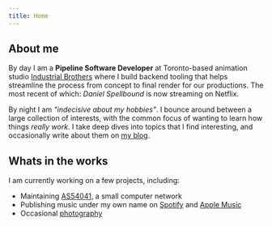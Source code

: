 ```yaml
---
title: Home
---
```


## About me

By day I am a <strong>Pipeline Software Developer</strong> at Toronto-based animation studio
<a target="_blank" href="https://www.industrialbrothers.com">Industrial Brothers</a>
where I build backend tooling that helps streamline the process from concept to final render
for our productions. The most recent of which: *Daniel Spellbound* is now streaming on Netflix.

By night I am *"indecisive about my hobbies"*. I bounce around between a large collection of interests, with the common focus of wanting to learn how things *really work*. I take deep dives into topics that I find interesting, and occasionally write about them on [my blog](/blog).

## Whats in the works

I am currently working on a few projects, including:

- Maintaining [AS54041](https://as54041.peeringdb.com), a small computer network
- Publishing music under my own name on [Spotify](https://open.spotify.com/artist/1aLNEmgqBJkhfkEZvf8Vh5) and [Apple Music](https://music.apple.com/us/artist/evan-pratten/1611566708)
- Occasional <a href="https://instagram.com/evanpratten" target="_blank" rel="me">photography</a>

<!-- I am also working on an Internet-Draft:

- [draft-evan-amateur-radio-ipv6](https://datatracker.ietf.org/doc/html/draft-evan-amateur-radio-ipv6) - Globally Unique IPv6 Addressing for Amateur Radio -->

